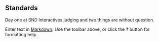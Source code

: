 ## Standards

Day one at SND Interactives judging and two things are without question.  

Enter text in [Markdown](http://daringfireball.net/projects/markdown/). Use the toolbar above, or click the **?** button for formatting help.
